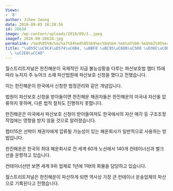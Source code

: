 ```yaml
---
Views:
- '8'
author: Jihee Jeong
date: 2016-09-05 16:28:56
id: 26634
image: /wp-content/uploads/2016/09/3..jpeg
imagef: 2016-09-26634.jpg
permalink: /%ed%95%9c%ec%a7%84%ed%95%b4%ec%9a%b4-%eb%af%b8-%eb%b2%95%ec%9b%90%ec%97%90-%ed%8c%8c%ec%82%b0%eb%b3%b4%ed%98%b8-%ec%8b%a0%ec%b2%ad/
title: "\uD55C\uC9C4\uD574\uC6B4, \uBBF8 \uBC95\uC6D0\uC5D0 \uD30C\uC0B0\uBCF4\uD638\
  \ \uC2E0\uCCAD"
---
```


월스트리트저널은 한진해운이 국제적인 지급 불능상황을 다루는 파산보호법 챕터 15에 따라 뉴저지 주 뉴어크 소재 파산법원에 파산보호 신청을 했다고 전했습니다.

이는 한진해운이 한국에서 신청한 법정관리와 같은 개념입니다.

법원이 파산보호 신청을 받아들이면 한진해운 채권자들은 한진해운의 미국내 자산을 압류하지 못하며, 다른 법적 절차도 진행하지 못합니다.

한진해운은 미국에서 파산보호 신청이 받아들여져도 한국에서의 자산 매각 등 구조조정 작업에는 영향을 받지 않을 것으로 알려졌습니다.

쳅터15은 선박이 채권자에게 압류될 가능성이 있는 해운회사가 일반적으로 사용하는 방법입니다.

한진해운은 한국의 최대 해운회사로 전 세계 60개 노선에서 140개 컨테이너선과 벌크선을 운항하고 있습니다.

컨테이너선만 보면 세계 9위 업체로 1년에 1억t의 화물을 담당하고 있습니다.

월스트리트저널은 한진해운이 파산하게 되면 역사상 가장 큰 컨테이너 운송업체의 파산으로 기록된다고 전했습니다.